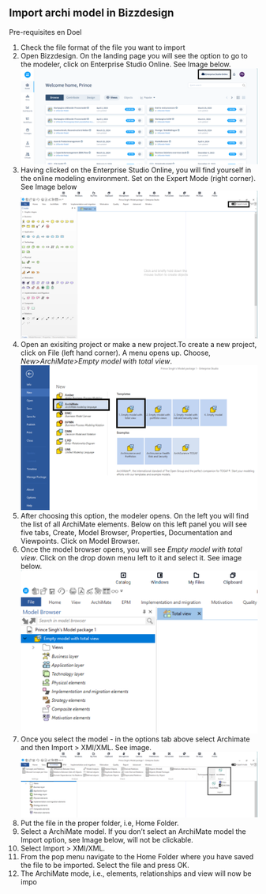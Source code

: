 ## Import archi model in Bizzdesign
Pre-requisites en Doel
1.	Check the file format of the file you want to import 
2.	Open Bizzdesign. On the landing page you will see the option to go to the modeler, click on Enterprise Studio Online. See Image below.
   ![coArchi-refresh-model](https://github.com/NBility-Model/.github/blob/main/images/Landing%20page%20BiZZdesign.png)
3. Having clicked on the Enterprise Studio Online, you will find yourself in the online modeling environment. Set on the Expert Mode (right corner). See Image below
   ![coArchi-refresh-model](https://github.com/NBility-Model/.github/blob/main/images/Modeler%20landing%20page.png)
4.	Open an exisiting project or make a new project.To create a new project, click on File (left hand corner). A menu opens up. Choose, _New>ArchiMate>Empty model with total view_.
   ![coArchi-refresh-model](https://github.com/NBility-Model/.github/blob/main/images/Creating%20an%20empty%20model%20with%20total%20view.png)
5. After choosing this option, the modeler opens. On the left you will find the list of all ArchiMate elements. Below on this left panel you will see five tabs, Create, Model Browser, Properties, Documentation and Viewpoints. Click on Model Browser.
6. Once the model browser opens, you will see _Empty model with total view_. Click on the drop down menu left to it and select it. See image below.
   ![coArchi-refresh-model](https://github.com/NBility-Model/.github/blob/main/images/Empty%20model%20with%20total%20view.png)
7. Once you select the model - in the options tab above select Archimate and then Import > XMI/XML. See image.
   ![coArchi-refresh-model](https://github.com/NBility-Model/.github/blob/main/images/Import%20options.png)
9.	Put the file in the proper folder, i.e, Home Folder. 
10.	Select a ArchiMate model. If you don’t select an ArchiMate model the Import option, see Image below, will not be clickable. 
11.	Select Import > XMI/XML.
12.	From the pop menu navigate to the Home Folder where you have saved the file to be imported. Select the file and press OK.
13.	The ArchiMate mode, i.e., elements, relationships and view will now be impo

